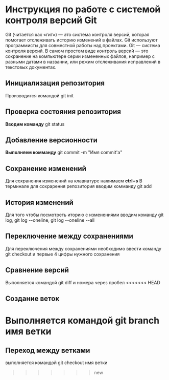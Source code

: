 # Инструкция по работе с системой контроля версий Git

Git (читается как «гит») — это система контроля версий, которая помогает отслеживать историю изменений в файлах. Git используют программисты для совместной работы над проектами. Git — система контроля версий. В самом простом виде контроль версий — это сохранение на компьютере серии измененных файлов, например с разными датами в названии, или режим отслеживания исправлений в текстовых документах.

## Инициализация репозитория
Производится командой git init
## Проверка состояния репозитория
**Вводим команду** git status
## Добавление версионности
**Выполняем комманду** git commit -m "Имя commit'а"
## Сохранение изменений
Для сохранения изменений на клавиатуре нажимаем **ctrl+s**
В терминале для сохрарения репозитория вводим комманду git add 
## История изменений
Для того чтобы посмотреть иторию с изменениями вводим команду git log, git log --oneline, git log --oneline --all
## Переключение между сохранениями
Для переключения между сохранениями необходимо ввести команду git checkout и первые 4 цифры нужного сохранения
## Сравнение версий
Выполняется командой git diff и номера через пробел
<<<<<<< HEAD
## Создание веток
Выполняется командой git branch имя ветки
=======

## Переход между ветками
выполняется командой git checkout имя ветки
>>>>>>> new
